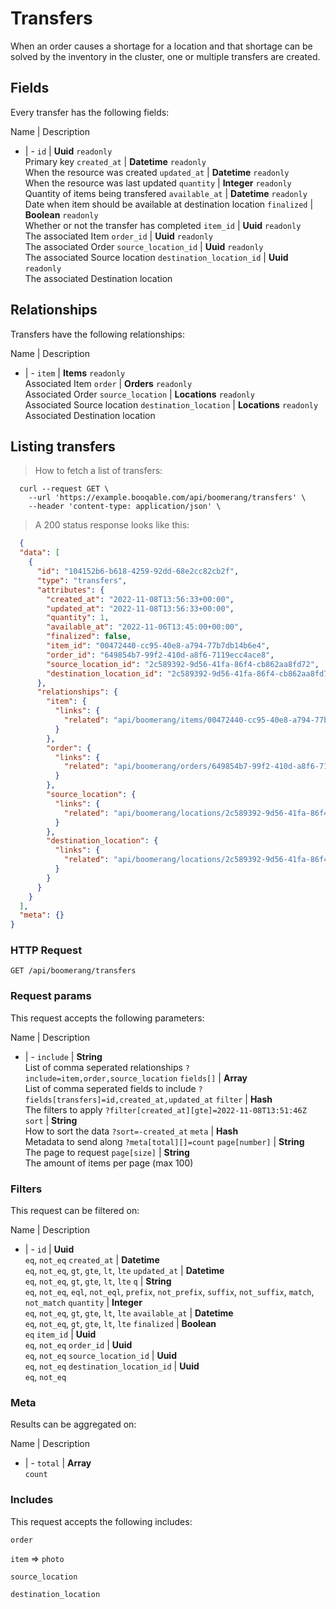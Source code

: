 # Transfers

When an order causes a shortage for a location and that shortage can be solved by the inventory in the cluster, one or multiple transfers are created.

## Fields
Every transfer has the following fields:

Name | Description
- | -
`id` | **Uuid** `readonly`<br>Primary key
`created_at` | **Datetime** `readonly`<br>When the resource was created
`updated_at` | **Datetime** `readonly`<br>When the resource was last updated
`quantity` | **Integer** `readonly`<br>Quantity of items being transfered
`available_at` | **Datetime** `readonly`<br>Date when item should be available at destination location
`finalized` | **Boolean** `readonly`<br>Whether or not the transfer has completed
`item_id` | **Uuid** `readonly`<br>The associated Item
`order_id` | **Uuid** `readonly`<br>The associated Order
`source_location_id` | **Uuid** `readonly`<br>The associated Source location
`destination_location_id` | **Uuid** `readonly`<br>The associated Destination location


## Relationships
Transfers have the following relationships:

Name | Description
- | -
`item` | **Items** `readonly`<br>Associated Item
`order` | **Orders** `readonly`<br>Associated Order
`source_location` | **Locations** `readonly`<br>Associated Source location
`destination_location` | **Locations** `readonly`<br>Associated Destination location


## Listing transfers



> How to fetch a list of transfers:

```shell
  curl --request GET \
    --url 'https://example.booqable.com/api/boomerang/transfers' \
    --header 'content-type: application/json' \
```

> A 200 status response looks like this:

```json
  {
  "data": [
    {
      "id": "104152b6-b618-4259-92dd-68e2cc82cb2f",
      "type": "transfers",
      "attributes": {
        "created_at": "2022-11-08T13:56:33+00:00",
        "updated_at": "2022-11-08T13:56:33+00:00",
        "quantity": 1,
        "available_at": "2022-11-06T13:45:00+00:00",
        "finalized": false,
        "item_id": "00472440-cc95-40e8-a794-77b7db14b6e4",
        "order_id": "649854b7-99f2-410d-a8f6-7119ecc4ace8",
        "source_location_id": "2c589392-9d56-41fa-86f4-cb862aa8fd72",
        "destination_location_id": "2c589392-9d56-41fa-86f4-cb862aa8fd72"
      },
      "relationships": {
        "item": {
          "links": {
            "related": "api/boomerang/items/00472440-cc95-40e8-a794-77b7db14b6e4"
          }
        },
        "order": {
          "links": {
            "related": "api/boomerang/orders/649854b7-99f2-410d-a8f6-7119ecc4ace8"
          }
        },
        "source_location": {
          "links": {
            "related": "api/boomerang/locations/2c589392-9d56-41fa-86f4-cb862aa8fd72"
          }
        },
        "destination_location": {
          "links": {
            "related": "api/boomerang/locations/2c589392-9d56-41fa-86f4-cb862aa8fd72"
          }
        }
      }
    }
  ],
  "meta": {}
}
```

### HTTP Request

`GET /api/boomerang/transfers`

### Request params

This request accepts the following parameters:

Name | Description
- | -
`include` | **String** <br>List of comma seperated relationships `?include=item,order,source_location`
`fields[]` | **Array** <br>List of comma seperated fields to include `?fields[transfers]=id,created_at,updated_at`
`filter` | **Hash** <br>The filters to apply `?filter[created_at][gte]=2022-11-08T13:51:46Z`
`sort` | **String** <br>How to sort the data `?sort=-created_at`
`meta` | **Hash** <br>Metadata to send along `?meta[total][]=count`
`page[number]` | **String** <br>The page to request
`page[size]` | **String** <br>The amount of items per page (max 100)


### Filters

This request can be filtered on:

Name | Description
- | -
`id` | **Uuid** <br>`eq`, `not_eq`
`created_at` | **Datetime** <br>`eq`, `not_eq`, `gt`, `gte`, `lt`, `lte`
`updated_at` | **Datetime** <br>`eq`, `not_eq`, `gt`, `gte`, `lt`, `lte`
`q` | **String** <br>`eq`, `not_eq`, `eql`, `not_eql`, `prefix`, `not_prefix`, `suffix`, `not_suffix`, `match`, `not_match`
`quantity` | **Integer** <br>`eq`, `not_eq`, `gt`, `gte`, `lt`, `lte`
`available_at` | **Datetime** <br>`eq`, `not_eq`, `gt`, `gte`, `lt`, `lte`
`finalized` | **Boolean** <br>`eq`
`item_id` | **Uuid** <br>`eq`, `not_eq`
`order_id` | **Uuid** <br>`eq`, `not_eq`
`source_location_id` | **Uuid** <br>`eq`, `not_eq`
`destination_location_id` | **Uuid** <br>`eq`, `not_eq`


### Meta

Results can be aggregated on:

Name | Description
- | -
`total` | **Array** <br>`count`


### Includes

This request accepts the following includes:

`order`


`item` => 
`photo`




`source_location`


`destination_location`





